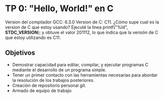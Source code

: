 # TP 0: "Hello, World!" en C

Version del compilador GCC: 6.3.0
Version de C: C11. 
¿Cómo supe cual es la version de C que estoy usando? Ejecuté la línea printf("%ld", __STDC_VERSION__); y obtuve el valor 201112, lo que indica que la versión de C que estoy utilizando es C11.

## Objetivos
* Demostrar capacidad para editar, compilar, y ejecutar programas C mediante
el desarrollo de un programa simple.
* Tener un primer contacto con las herramientas necesarias para abordar la
resolución de los trabajos posteriores.
* Creación de repositorio personal git.
* Armado de equipo de trabajo
